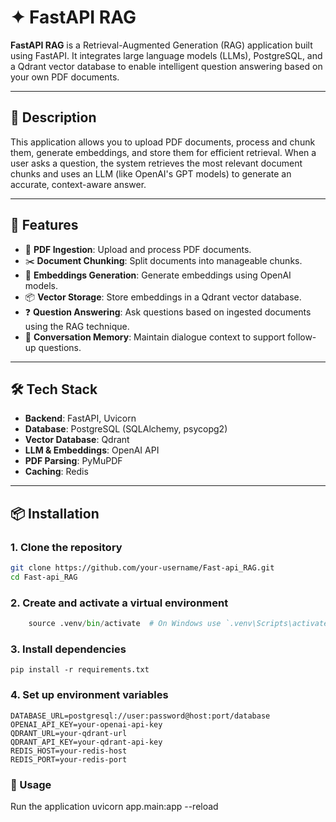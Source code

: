# ✦ FastAPI RAG

**FastAPI RAG** is a Retrieval-Augmented Generation (RAG) application built using FastAPI. It integrates large language models (LLMs), PostgreSQL, and a Qdrant vector database to enable intelligent question answering based on your own PDF documents.

---

## 📖 Description

This application allows you to upload PDF documents, process and chunk them, generate embeddings, and store them for efficient retrieval. When a user asks a question, the system retrieves the most relevant document chunks and uses an LLM (like OpenAI's GPT models) to generate an accurate, context-aware answer.

---

## 🚀 Features

- 📄 **PDF Ingestion**: Upload and process PDF documents.
- ✂️ **Document Chunking**: Split documents into manageable chunks.
- 🧠 **Embeddings Generation**: Generate embeddings using OpenAI models.
- 📦 **Vector Storage**: Store embeddings in a Qdrant vector database.
- ❓ **Question Answering**: Ask questions based on ingested documents using the RAG technique.
- 💬 **Conversation Memory**: Maintain dialogue context to support follow-up questions.

---

## 🛠️ Tech Stack

- **Backend**: FastAPI, Uvicorn  
- **Database**: PostgreSQL (SQLAlchemy, psycopg2)  
- **Vector Database**: Qdrant  
- **LLM & Embeddings**: OpenAI API  
- **PDF Parsing**: PyMuPDF  
- **Caching**: Redis  

---

## 📦 Installation

### 1. Clone the repository

```bash
git clone https://github.com/your-username/Fast-api_RAG.git
cd Fast-api_RAG
```
### 2. Create and activate a virtual environment
  ``` python -m venv .venv
      source .venv/bin/activate  # On Windows use `.venv\Scripts\activate`
```
### 3. Install dependencies
```
pip install -r requirements.txt
```
### 4. Set up environment variables

```
DATABASE_URL=postgresql://user:password@host:port/database
OPENAI_API_KEY=your-openai-api-key
QDRANT_URL=your-qdrant-url
QDRANT_API_KEY=your-qdrant-api-key
REDIS_HOST=your-redis-host
REDIS_PORT=your-redis-port

```

### 🚀 Usage
Run the application
uvicorn app.main:app --reload








